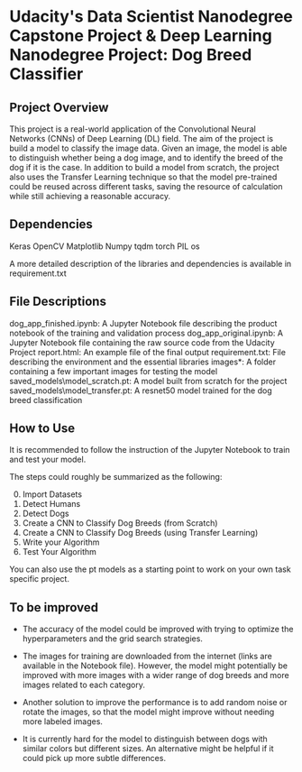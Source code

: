 # Udacity's Data Scientist Nanodegree Capstone Project & Deep Learning Nanodegree Project: Dog Breed Classifier

## Project Overview

This project is a real-world application of the Convolutional Neural Networks (CNNs) of Deep Learning (DL) field. The aim of the project is build a model to classify the image data. Given an image, the model is able to distinguish whether being a dog image, and to identify the breed of the dog if it is the case. In addition to build a model from scratch, the project also uses the Transfer Learning technique so that the model pre-trained could be reused across different tasks, saving the resource of calculation while still achieving a reasonable accuracy. 

## Dependencies 

Keras
OpenCV
Matplotlib
Numpy
tqdm
torch
PIL
os

A more detailed description of the libraries and dependencies is available in requirement.txt

## File Descriptions 

dog_app_finished.ipynb: A Jupyter Notebook file describing the product notebook of the training and validation process
dog_app_original.ipynb: A Jupyter Notebook file containing the raw source code from the Udacity Project
report.html: An example file of the final output
requirement.txt: File describing the environment and the essential libraries
images\*: A folder containing a few important images for testing the model
saved_models\model_scratch.pt: A model built from scratch for the project
saved_models\model_transfer.pt: A resnet50 model trained for the dog breed classification 

## How to Use

It is recommended to follow the instruction of the Jupyter Notebook to train and test your model. 

The steps could roughly be summarized as the following:

0. Import Datasets
1. Detect Humans
2. Detect Dogs
3. Create a CNN to Classify Dog Breeds (from Scratch)
4. Create a CNN to Classify Dog Breeds (using Transfer Learning)
5. Write your Algorithm
6. Test Your Algorithm

You can also use the pt models as a starting point to work on your own task specific project. 

## To be improved 

* The accuracy of the model could be improved with trying to optimize the hyperparameters and the grid search strategies.

* The images for training are downloaded from the internet (links are available in the Notebook file). However, the model might potentially be improved with more images with a wider range of dog breeds and more images related to each category. 

* Another solution to improve the performance is to add random noise or rotate the images, so that the model might improve without needing more labeled images.  

* It is currently hard for the model to distinguish between dogs with similar colors but different sizes. An alternative might be helpful if it could pick up more subtle differences. 
